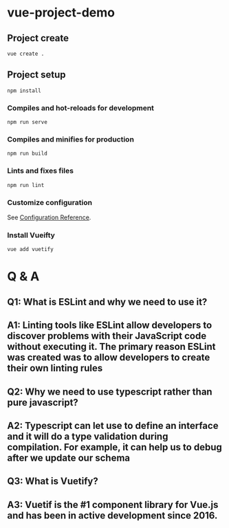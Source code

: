 # vue-project-demo

## Project create
```
vue create .
```

## Project setup
```
npm install
```

### Compiles and hot-reloads for development
```
npm run serve
```

### Compiles and minifies for production
```
npm run build
```

### Lints and fixes files
```
npm run lint
```

### Customize configuration
See [Configuration Reference](https://cli.vuejs.org/config/).

### Install Vueifty
```
vue add vuetify
```

# Q & A
## Q1: What is ESLint and why we need to use it?
## A1: Linting tools like ESLint allow developers to discover problems with their JavaScript code without executing it. The primary reason ESLint was created was to allow developers to create their own linting rules

## Q2: Why we need to use typescript rather than pure javascript?
## A2: Typescript can let use to define an interface and it will do a type validation during compilation. For example, it can help us to debug after we update our schema

## Q3: What is Vuetify?
## A3: Vuetif is the #1 component library for Vue.js and has been in active development since 2016.